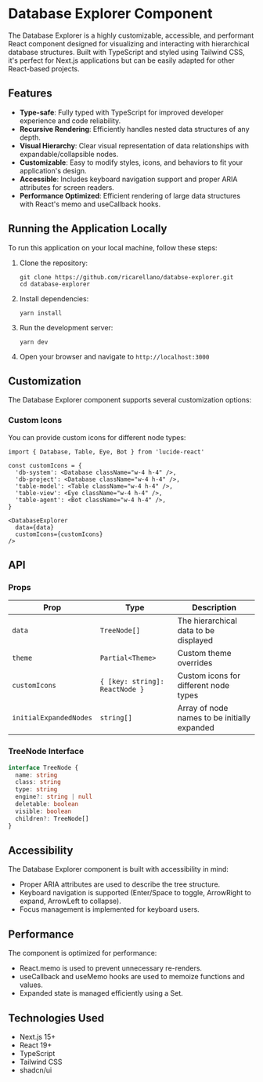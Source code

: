 # Database Explorer Component

The Database Explorer is a highly customizable, accessible, and performant React component designed for visualizing and interacting with hierarchical database structures. Built with TypeScript and styled using Tailwind CSS, it's perfect for Next.js applications but can be easily adapted for other React-based projects.

## Features

- **Type-safe**: Fully typed with TypeScript for improved developer experience and code reliability.
- **Recursive Rendering**: Efficiently handles nested data structures of any depth.
- **Visual Hierarchy**: Clear visual representation of data relationships with expandable/collapsible nodes.
- **Customizable**: Easy to modify styles, icons, and behaviors to fit your application's design.
- **Accessible**: Includes keyboard navigation support and proper ARIA attributes for screen readers.
- **Performance Optimized**: Efficient rendering of large data structures with React's memo and useCallback hooks.

## Running the Application Locally

To run this application on your local machine, follow these steps:

1. Clone the repository:
   ```
   git clone https://github.com/ricarellano/databse-explorer.git
   cd database-explorer
   ```

2. Install dependencies:
   ```
   yarn install
   ```

3. Run the development server:
   ```
   yarn dev
   ```

4. Open your browser and navigate to `http://localhost:3000`

## Customization

The Database Explorer component supports several customization options:

### Custom Icons

You can provide custom icons for different node types:

```tsx
import { Database, Table, Eye, Bot } from 'lucide-react'

const customIcons = {
  'db-system': <Database className="w-4 h-4" />,
  'db-project': <Database className="w-4 h-4" />,
  'table-model': <Table className="w-4 h-4" />,
  'table-view': <Eye className="w-4 h-4" />,
  'table-agent': <Bot className="w-4 h-4" />,
}

<DatabaseExplorer
  data={data}
  customIcons={customIcons}
/>

```

## API

### Props

| Prop | Type | Description |
|------|------|-------------|
| `data` | `TreeNode[]` | The hierarchical data to be displayed |
| `theme` | `Partial<Theme>` | Custom theme overrides |
| `customIcons` | `{ [key: string]: ReactNode }` | Custom icons for different node types |
| `initialExpandedNodes` | `string[]` | Array of node names to be initially expanded |

### TreeNode Interface

```typescript
interface TreeNode {
  name: string
  class: string
  type: string
  engine?: string | null
  deletable: boolean
  visible: boolean
  children?: TreeNode[]
}
```

## Accessibility

The Database Explorer component is built with accessibility in mind:

- Proper ARIA attributes are used to describe the tree structure.
- Keyboard navigation is supported (Enter/Space to toggle, ArrowRight to expand, ArrowLeft to collapse).
- Focus management is implemented for keyboard users.

## Performance

The component is optimized for performance:

- React.memo is used to prevent unnecessary re-renders.
- useCallback and useMemo hooks are used to memoize functions and values.
- Expanded state is managed efficiently using a Set.

## Technologies Used

- Next.js 15+
- React 19+
- TypeScript
- Tailwind CSS
- shadcn/ui
